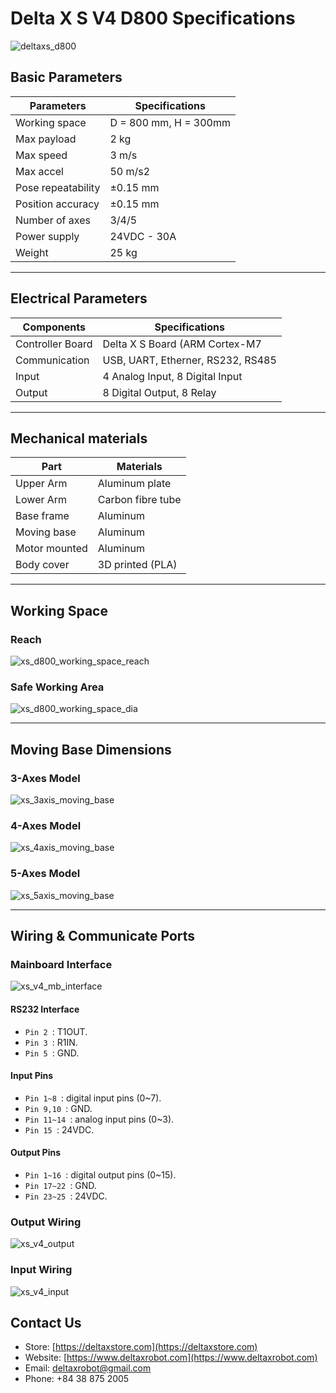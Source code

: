 # Delta X S V4 D800 Specifications

![deltaxs_d800](https://raw.githubusercontent.com/deltaxrobot/Delta-X-Docs/master/docs/images/deltaxs.png)

## Basic Parameters

|Parameters                   | Specifications      |
|-----------------------------|---------------------|
|Working space                |D = 800 mm, H = 300mm|
|Max payload                  |2 kg                 |
|Max speed                    |3 m/s                |
|Max accel                    |50 m/s2              |
|Pose repeatability           |±0.15 mm             |
|Position accuracy            |±0.15 mm             |
|Number of axes               |3/4/5                |
|Power supply                 |24VDC - 30A          |
|Weight                       |25 kg                |

---

## Electrical Parameters

|Components                   | Specifications                  |
|-----------------------------|---------------------------------|
|Controller Board             |Delta X S Board (ARM Cortex-M7    |
|Communication                |USB, UART, Etherner, RS232, RS485|
|Input                        |4 Analog Input, 8 Digital Input  |
|Output                       |8 Digital Output, 8 Relay        |

---

## Mechanical materials

|Part                         | Materials           |
|-----------------------------|---------------------|
|Upper Arm                    |Aluminum plate       |
|Lower Arm                    |Carbon fibre tube    |
|Base frame                   |Aluminum             |
|Moving base                  |Aluminum             |
|Motor mounted                |Aluminum             |
|Body cover                   |3D printed (PLA)     |

---

## Working Space

<!-- [![Foo](http://www.google.com.auhttps://raw.githubusercontent.com/deltaxrobot/Delta-X-Docs/master/docs/images/nav_logo7.png)](http://google.com.au/) -->

### Reach

![xs_d800_working_space_reach](https://raw.githubusercontent.com/deltaxrobot/Delta-X-Docs/master/docs/images/xs_d800_workingspace.png)

### Safe Working Area

![xs_d800_working_space_dia](https://raw.githubusercontent.com/deltaxrobot/Delta-X-Docs/master/docs/images/xs_d800_workingspace_dia.png)

---

## Moving Base Dimensions

### 3-Axes Model

![xs_3axis_moving_base](https://raw.githubusercontent.com/deltaxrobot/Delta-X-Docs/master/docs/images/xs_3axis_moving_base.png)

### 4-Axes Model

![xs_4axis_moving_base](https://raw.githubusercontent.com/deltaxrobot/Delta-X-Docs/master/docs/images/xs_4axis_moving_base.png)

### 5-Axes Model

![xs_5axis_moving_base](https://raw.githubusercontent.com/deltaxrobot/Delta-X-Docs/master/docs/images/xs_v4_5axis_moving_base.png)

---

## Wiring & Communicate Ports

### Mainboard Interface

![xs_v4_mb_interface](https://raw.githubusercontent.com/deltaxrobot/Delta-X-Docs/master/docs/images/XS_V4_Interface.png)

#### RS232 Interface

* `Pin 2 `: T1OUT.
* `Pin 3 `: R1IN.
* `Pin 5 `: GND.


#### Input Pins

* `Pin 1~8 `: digital input pins (0~7).
* `Pin 9,10 `: GND.
* `Pin 11~14 `: analog input pins (0~3).
* `Pin 15 `: 24VDC.

#### Output Pins

* `Pin 1~16 `: digital output pins (0~15).
* `Pin 17~22 `: GND.
* `Pin 23~25 `: 24VDC.

### Output Wiring

![xs_v4_output](https://raw.githubusercontent.com/deltaxrobot/Delta-X-Docs/master/docs/images/XS_V4_Output.png)

### Input Wiring

![xs_v4_input](https://raw.githubusercontent.com/deltaxrobot/Delta-X-Docs/master/docs/images/XS_V4_Input.png)

## Contact Us

* Store: [https://deltaxstore.com](https://deltaxstore.com)
* Website: [https://www.deltaxrobot.com](https://www.deltaxrobot.com)
* Email: [deltaxrobot@gmail.com](mailto:deltaxrobot@gmail.com)
* Phone: +84 38 875 2005
